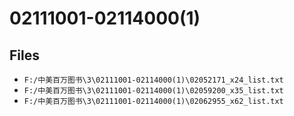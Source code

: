 # 02111001-02114000(1)

## Files

- `F:/中美百万图书\3\02111001-02114000(1)\02052171_x24_list.txt`
- `F:/中美百万图书\3\02111001-02114000(1)\02059200_x35_list.txt`
- `F:/中美百万图书\3\02111001-02114000(1)\02062955_x62_list.txt`
